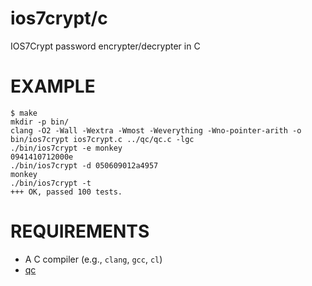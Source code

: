 # ios7crypt/c

IOS7Crypt password encrypter/decrypter in C

# EXAMPLE

```
$ make
mkdir -p bin/
clang -O2 -Wall -Wextra -Wmost -Weverything -Wno-pointer-arith -o bin/ios7crypt ios7crypt.c ../qc/qc.c -lgc
./bin/ios7crypt -e monkey
0941410712000e
./bin/ios7crypt -d 050609012a4957
monkey
./bin/ios7crypt -t
+++ OK, passed 100 tests.
```

# REQUIREMENTS

* A C compiler (e.g., `clang`, `gcc`, `cl`)
* [qc](https://github.com/mcandre/qc)

